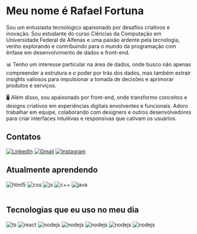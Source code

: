 
# Meu nome é Rafael Fortuna 
Sou um entusiasta tecnológico apaixonado por desafios criativos e inovação. Sou estudante do curso Ciências da Computação em Universidade Federal de Alfenas e uma paixão ardente pela tecnologia, venho explorando e contribuindo para o mundo da programação com ênfase em desenvolvimento de dados e front-end.

📊 Tenho um interesse particular na área de dados, onde busco não apenas compreender a estrutura e o poder por trás dos dados, mas também extrair insights valiosos para impulsionar a tomada de decisões e aprimorar produtos e serviços.

🖥️ Além disso, sou apaixonado por front-end, onde transformo conceitos e designs criativos em experiências digitais envolventes e funcionais. Adoro trabalhar em equipe, colaborando com designers e outros desenvolvedores para criar interfaces intuitivas e responsivas que cativam os usuários.

## Contatos

[![LinkedIn](https://img.shields.io/badge/LinkedIn-0077B5?style=for-the-badge&logo=linkedin&logoColor=white)](https://www.linkedin.com/in/rafael-fortuna-990184264/)
[![Gmail](https://img.shields.io/badge/Gmail-D14836?style=for-the-badge&logo=gmail&logoColor=white)](mailto:rafael.fortuna@sou.unifal-mg.edu.br)
[![Instagram](https://img.shields.io/badge/Instagram-E4405F?style=for-the-badge&logo=instagram&logoColor=white)](https://www.instagram.com/fortuna_rafael/)


## Atualmente aprendendo
<div style="display: inline_block">
  <img align="center" alt="html5" src="https://img.shields.io/badge/HTML5-E34F26?style=for-the-badge&logo=html5&logoColor=white" />
  <img align="center" alt="css" src="https://img.shields.io/badge/CSS3-1572B6?style=for-the-badge&logo=css3&logoColor=white" />
  <img align="center" alt="js" src="https://img.shields.io/badge/JavaScript-F7DF1E?style=for-the-badge&logo=javascript&logoColor=black" />
  <img align="center" alt="c++" src="https://img.shields.io/badge/C%2B%2B-00599C?style=for-the-badge&logo=c%2B%2B&logoColor=white" />
  <img align="center" alt="java" src="https://img.shields.io/badge/Java-007396?style=for-the-badge&logo=java&logoColor=white" />
</div><br/>

## Tecnologias que eu uso no meu dia

<div style="display: inline_block">
  <img align="center" alt="ts" src="https://img.shields.io/badge/Ubuntu-E95420?style=for-the-badge&logo=ubuntu&logoColor=white" />
  <img align="center" alt="react" src="https://img.shields.io/badge/Windows-0078D6?style=for-the-badge&logo=windows&logoColor=white" />
  <img align="center" alt="nodejs" src="https://img.shields.io/badge/MySQL-005C84?style=for-the-badge&logo=mysql&logoColor=white" />
  <img align="center" alt="nodejs" src="https://img.shields.io/badge/PostgreSQL-316192?style=for-the-badge&logo=postgresql&logoColor=white" />
  <img align="center" alt="nodejs" src="https://img.shields.io/badge/IntelliJ_IDEA-000000.svg?style=for-the-badge&logo=intellij-idea&logoColor=white" />
  <img align="center" alt="nodejs" src="https://img.shields.io/badge/Visual_Studio_Code-0078D4?style=for-the-badge&logo=visual%20studio%20code&logoColor=white" />
  <img align="center" alt="nodejs" src="https://img.shields.io/badge/GIT-E44C30?style=for-the-badge&logo=git&logoColor=white" />
</div><br/>

